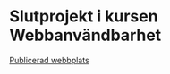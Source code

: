 # Slutprojekt i kursen Webbanvändbarhet

[Publicerad webbplats](https://projektdt068gjonnapaixao.netlify.app/index.html)
